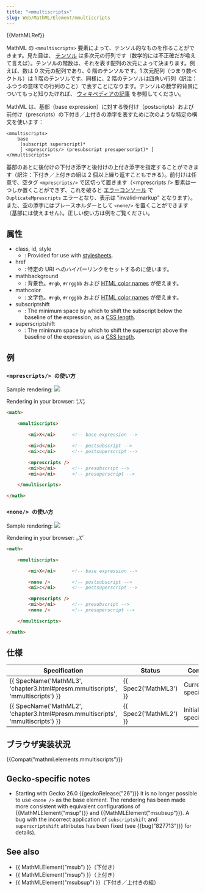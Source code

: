 ```yaml
---
title: "<mmultiscripts>"
slug: Web/MathML/Element/mmultiscripts
---
```

{{MathMLRef}}

MathML の `<mmultiscripts>` 要素によって、テンソル的なものを作ることができます。見た目は、 [テンソル](http://ja.wikipedia.org/wiki/テンソル) は多次元の行列です（数学的には不正確だが喩えて言えば）。テンソルの階数は、それを表す配列の次元によって決まります。例えば、数は 0 次元の配列であり、0 階のテンソルです。1 次元配列（つまり数ベクトル）は 1 階のテンソルです。同様に、2 階のテンソルは四角い行列（訳注：ふつうの意味での行列のこと）で表すことになります。テンソルの数学的背景についてもっと知りたければ、 [ウィキペディアの記事](http://ja.wikipedia.org/wiki/テンソル) を参照してください。

MathML は、基部（base expression）に対する後付け（postscripts）および前付け（prescripts）の下付き／上付きの添字を表すために次のような特定の構文を使います：

```
<mmultiscripts>
    base
     (subscript superscript)*
     [ <mprescripts/> (presubscript presuperscript)* ]
</mmultiscripts>
```

基部のあとに後付けの下付き添字と後付けの上付き添字を指定することができます（訳注：下付き／上付きの組は 2 個以上繰り返すこともできる）。前付けは任意で、空タグ `<mprescripts/>` で区切って置きます（\<mprescripts /> 要素は一つしか置くことができず、これを破ると [エラーコンソール](/ja/docs/Error_Console "/en-US/docs/Error_Console") で `DuplicateMprescripts` エラーとなり、表示は "invalid-markup" となります）。また、空の添字にはプレースホルダーとして `<none/>` を置くことができます（基部には使えません）。正しい使い方は例をご覧ください。

## 属性

- class, id, style
  - : Provided for use with [stylesheets](/ja/docs/CSS).
- href
  - : 特定の URI へのハイパーリンクをセットするのに使います。
- mathbackground
  - : 背景色。`#rgb`, `#rrggbb` および [HTML color names](/ja/docs/CSS/color_value#Color_Keywords) が使えます。
- mathcolor
  - : 文字色。`#rgb`, `#rrggbb` および [HTML color names](/ja/docs/CSS/color_value#Color_Keywords) が使えます。
- subscriptshift
  - : The minimum space by which to shift the subscript below the baseline of the expression, as a [CSS length](/ja/docs/CSS/length).
- superscriptshift
  - : The minimum space by which to shift the superscript above the baseline of the expression, as a [CSS length](/ja/docs/CSS/length).

## 例

### `<mprescripts/> の使い方`

Sample rendering: ![](mmultiscripts_prescripts.png)

Rendering in your browser: <math><mmultiscripts><mi>X</mi> <mi>d</mi> <mi>c</mi> <mprescripts></mprescripts><mi>b</mi> <mi>a</mi></mmultiscripts></math>

```html
<math>

    <mmultiscripts>

        <mi>X</mi>      <!-- base expression -->

        <mi>d</mi>      <!-- postsubscript -->
        <mi>c</mi>      <!-- postsuperscript -->

        <mprescripts />
        <mi>b</mi>      <!-- presubscript -->
        <mi>a</mi>      <!-- presuperscript -->

    </mmultiscripts>

</math>
```

### `<none/> の使い方`

Sample rendering: ![](mmultiscripts_none.png)

Rendering in your browser: <math><mmultiscripts><mi>X</mi> <none></none><mi>c</mi> <mprescripts></mprescripts><mi>b</mi><none></none></mmultiscripts></math>

```html
<math>

    <mmultiscripts>

        <mi>X</mi>      <!-- base expression -->

        <none />        <!-- postsubscript -->
        <mi>c</mi>      <!-- postsuperscript -->

        <mprescripts />
        <mi>b</mi>      <!-- presubscript -->
        <none />        <!-- presuperscript -->

    </mmultiscripts>

</math>
```

## 仕様

| Specification                                                                                            | Status                       | Comment               |
| -------------------------------------------------------------------------------------------------------- | ---------------------------- | --------------------- |
| {{ SpecName('MathML3', 'chapter3.html#presm.mmultiscripts', 'mmultiscripts') }} | {{ Spec2('MathML3') }} | Current specification |
| {{ SpecName('MathML2', 'chapter3.html#presm.mmultiscripts', 'mmultiscripts') }} | {{ Spec2('MathML2') }} | Initial specification |

## ブラウザ実装状況

{{Compat("mathml.elements.mmultiscripts")}}

## Gecko-specific notes

- Starting with Gecko 26.0 {{geckoRelease("26")}} it is no longer possible to use `<none />` as the base element. The rendering has been made more consistent with equivalent configurations of {{MathMLElement("msup")}} and {{MathMLElement("msubsup")}}. A bug with the incorrect application of `subscriptshift` and `superscriptshift` attributes has been fixed (see {{bug("827713")}} for details).

## See also

- {{ MathMLElement("msub") }}（下付き）
- {{ MathMLElement("msup") }}（上付き）
- {{ MathMLElement("msubsup") }}（下付き／上付きの組）
